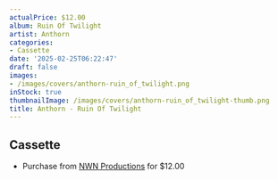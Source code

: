 ```yaml
---
actualPrice: $12.00
album: Ruin Of Twilight
artist: Anthorn
categories:
- Cassette
date: '2025-02-25T06:22:47'
draft: false
images:
- /images/covers/anthorn-ruin_of_twilight.png
inStock: true
thumbnailImage: /images/covers/anthorn-ruin_of_twilight-thumb.png
title: Anthorn - Ruin Of Twilight
---
```


## Cassette
* Purchase from [NWN Productions](http://shop.nwnprod.com/index.php?route=product/product&path=73&product_id=50884&sort=pd.name&order=ASC) for $12.00
